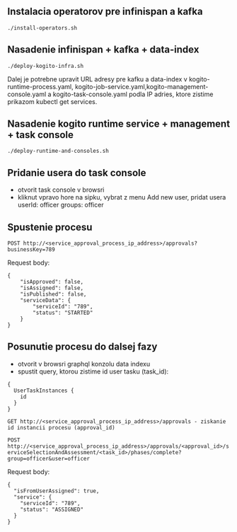 Instalacia operatorov pre infinispan a kafka
--------------------------------------------
```./install-operators.sh```

Nasadenie infinispan + kafka + data-index
-----------------------------------------
```./deploy-kogito-infra.sh```

Dalej je potrebne upravit URL adresy pre kafku a data-index v kogito-runtime-process.yaml,
kogito-job-service.yaml,kogito-management-console.yaml a kogito-task-console.yaml podla IP adries, ktore zistime
prikazom kubectl get services.

Nasadenie kogito runtime service + management + task console
------------------------------------------------------------
```./deploy-runtime-and-consoles.sh```


Pridanie usera do task console
------------------------------
- otvorit task console v browsri
- kliknut vpravo hore na sipku, vybrat z menu Add new user, pridat usera userId: officer groups: officer


Spustenie procesu
-----------------
```POST http://<service_approval_process_ip_address>/approvals?businessKey=789```

Request body:

```
{
    "isApproved": false,
    "isAssigned": false,
    "isPublished": false,
    "serviceData": {
        "serviceId": "789",
        "status": "STARTED"
    }
}
```

Posunutie procesu do dalsej fazy
--------------------------------
- otvorit v browsri graphql konzolu data indexu
- spustit query, ktorou zistime id user tasku (task_id):
```
{
  UserTaskInstances {
    id
  }
}
```

```GET http://<service_approval_process_ip_address>/approvals - ziskanie id instancii procesu (approval_id)```

```POST http://<service_approval_process_ip_address>/approvals/<approval_id>/serviceSelectionAndAssessment/<task_id>/phases/complete?group=officer&user=officer```

Request body:
```
{
  "isFromUserAssigned": true,
  "service": {
    "serviceId": "789",
    "status": "ASSIGNED"
  }
}
```